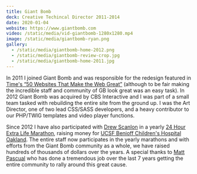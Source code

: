 ```yaml
---
title: Giant Bomb
deck: Creative Techincal Director 2011-2014
date: 2020-01-04
website: https://www.giantbomb.com
video: /static/media/vid-giantbomb-1280x1280.mp4
image: /static/media/giantbomb-ryan.png
gallery:
  - /static/media/giantbomb-home-2012.png
  - /static/media/giantbomb-review-crop.jpg
  - /static/media/giantbomb-home-2011.jpg
---
```


In 2011 I joined Giant Bomb and was responsible for the redesign featured in [Time's “50 Websites That Make the Web Great”](http://content.time.com/time/specials/packages/article/0,28804,2087815_2087939_2087927,00.html) (although to be fair making the incredible staff and community of GB look great was an easy task). In 2012 Giant Bomb was acquired by CBS Interactive and I was part of a small team tasked with rebuilding the entire site from the ground up. I was the Art Director, one of two lead CSS/SASS developers, and a heavy contributor to our PHP/TWIG templates and video player functions.

Since 2012 I have also participated with [Drew Scanlon](https://twitter.com/drewscanlon) in a yearly [24 Hour Extra Life Marathon](http://www.giantbomb.com/videos/extra-life/?page=6), raising money for [UCSF Benioff Children's Hospital Oakland](http://www.extra-life.org/index.cfm?fuseaction=donorDrive.participant&participantID=237453)[](http://www.extra-life.org/index.cfm?fuseaction=donorDrive.participant&participantID=237453). The entire staff now participates in the yearly marathons and with efforts from the Giant Bomb community as a whole, we have raised hundreds of thousands of dollars over the years. A special thanks to [Matt Pascual](https://twitter.com/MattPascual) who has done a tremendous job over the last 7 years getting the entire community to rally around this great cause.

